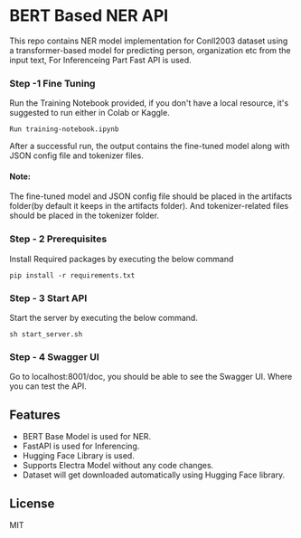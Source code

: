 # BERT Based NER API
This repo contains NER model implementation for Conll2003 dataset using a transformer-based model for predicting person, organization etc from the input text, For Inferenceing Part Fast API is used.

### Step -1 Fine Tuning
Run the Training Notebook provided, if you don't have a local resource, it's suggested to run either in Colab or Kaggle.

`Run training-notebook.ipynb`

After a successful run, the output contains the fine-tuned model along with JSON config file and tokenizer files.

#### Note: 
 The fine-tuned model and JSON config file should be placed in the artifacts folder(by default it keeps in the artifacts folder). And tokenizer-related files should be placed in the tokenizer folder.

### Step - 2 Prerequisites
Install Required packages by executing the below command

`pip install -r requirements.txt`

### Step - 3 Start API
Start the server by executing the below command.

`sh start_server.sh`

### Step - 4 Swagger UI
Go to localhost:8001/doc, you should be able to see the Swagger UI. Where you can test the API.

## Features
- BERT Base Model is used for NER.
- FastAPI is used for Inferencing.
- Hugging Face Library is used.
- Supports Electra Model without any code changes.
- Dataset will get downloaded automatically using Hugging Face library.


## License
MIT
